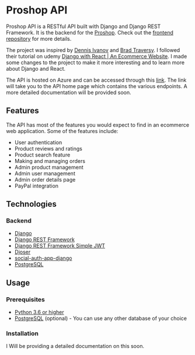 # Proshop API

Proshop API is a RESTful API built with Django and Django REST Framework. It is the backend for the [Proshop](https://proshop-eshop.web.app/). Check out the [frontend repository](https://github.com/justicenyaga/proshop) for more details.

The project was inspired by [Dennis Ivanov](https://www.dennisivy.com/) and [Brad Traversy](https://www.traversymedia.com/). I followed their tutorial on udemy [Django with React | An Ecommerce Website](https://www.udemy.com/course/django-with-react-an-ecommerce-website/). I made some changes to the project to make it more interesting and to learn more about Django and React.

The API is hosted on Azure and can be accessed through this [link](https://proshop-eshop.azurewebsites.net/). The link will take you to the API home page which contains the various endpoints. A more detailed documentation will be provided soon.

## Features

The API has most of the features you would expect to find in an ecommerce web application. Some of the features include:

- User authentication
- Product reviews and ratings
- Product search feature
- Making and managing orders
- Admin product management
- Admin user management
- Admin order details page
- PayPal integration

## Technologies

### Backend

- [Django](https://www.djangoproject.com/)
- [Django REST Framework](https://www.django-rest-framework.org/)
- [Django REST Framework Simple JWT](https://django-rest-framework-simplejwt.readthedocs.io/en/latest/)
- [Djoser](https://djoser.readthedocs.io/en/latest/)
- [social-auth-app-django](https://python-social-auth.readthedocs.io/en/latest/configuration/django.html)
- [PostgreSQL](https://www.postgresql.org/)

## Usage

### Prerequisites

- [Python 3.6 or higher](https://www.python.org/downloads/)
- [PostgreSQL](https://www.postgresql.org/) (optional) - You can use any other database of your choice

### Installation

I Will be providing a detailed documentation on this soon.

<!--

1. Clone the repository

   ```bash
   git clone https://github.com/justicenyaga/proshop.git && cd proshop
   ```

2. Create a virtual environment

   ```bash
   virtualenv -p python3 venv
   ```

3. Activate the virtual environment

   ```bash
   source venv/bin/activate
   ```

4. Install the dependencies

   ```bash
   pip install -r requirements.txt
   ```

5. Add the environment variables

   #### option 1: create a .env file in the root directory and add the following environment variables

   ```
   SECRET_KEY=your_secret_key
   ```

   #### option 2: export the environment variables in your terminal

   ```bash
   export SECRET_KEY=your_secret_key
   ```

6. Run the migrations

   ```bash
   python manage.py migrate
   ```

7. Load the initial data

   ```bash
   python manage.py loaddata data.json
   ```

8. Create a superuser

   ```bash
   python manage.py createsuperuser
   ```

9. Run the app

   ```bash
   python manage.py runserver
   ```

- Open [http://localhost:8000](http://localhost:8000) on your browser to view the app.

  ```
  use the superuser credentials to login to the admin panel
  ``` -->
